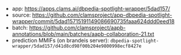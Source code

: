 * app: https://apps.clams.ai/dbpedia-spotlight-wrapper/5dad157/
* source: https://github.com/clamsproject/app-dbpedia-spotlight-wrapper/commit/5dad15715191149086690735faaa624ddd0eed18
* batch: https://github.com/clamsproject/aapb-annotations/blob/main/batches/aapb-collaboration-21.txt
* prediction MMIFs (on brandeis server): `dbpedia-spotlight-wrapper/5dad157/d41d8cd98f00b204e9800998ecf8427e`

